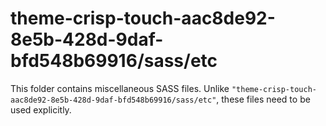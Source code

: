# theme-crisp-touch-aac8de92-8e5b-428d-9daf-bfd548b69916/sass/etc

This folder contains miscellaneous SASS files. Unlike `"theme-crisp-touch-aac8de92-8e5b-428d-9daf-bfd548b69916/sass/etc"`, these files
need to be used explicitly.
